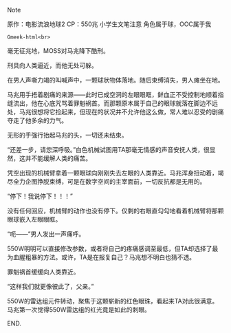 > [!NOTE]
> 原作：电影流浪地球2
> CP：550兆
> 小学生文笔注意
> 角色属于球，OOC属于我

`Gmeek-html<br>`

毫无征兆地，MOSS对马兆降下酷刑。

刑具向人类逼近，而他无处可躲。

在男人声嘶力竭的叫喊声中，一颗球状物体落地。随后束缚消失，男人瘫坐在地。

马兆用手捂着剧痛的来源——此时已成空洞的左眼眼眶，鲜血正不受控制地顺着指缝流出，他在心底咒骂着罪魁祸首。而那颗原本属于自己的眼球就落在脚边不远处，马兆很想将它捡起来，但现在的状况并不允许他这么做，常人难以忍受的剧痛夺走了他多余的力气。

无形的手强行抬起马兆的头，一切还未结束。

“还差一步，请您深呼吸。”白色机械试图用TA那毫无情感的声音安抚人类，很显然，这并不能缓解人类的痛苦。

凭空出现的机械臂拿着一颗眼球向刚刚失去左眼的人类靠近。马兆浑身扭动着，竭尽全力企图挣脱束缚，可是在数字空间的主宰面前，一切反抗都是无用的。

“停下！我说停下！！！”

没有任何回应，机械臂的动作也没有停下。仅剩的右眼直勾勾地看着机械臂将那颗眼球嵌入左眼眼眶。

“呃——”男人发出一声痛呼。

550W明明可以直接修改参数，或者将自己的疼痛感调至最低，但TA却选择了最为血腥粗暴的方法。或许，TA是在报复自己？马兆想不明白也猜不透。

罪魁祸首缓缓向人类靠近。

“这样我们就更像彼此了，父亲。”

550W的雷达组元件转动，聚焦于这颗崭新的红色眼珠，看起来TA对此很满意。马兆第一次觉得550W雷达组的红光竟是如此的刺眼。

END.